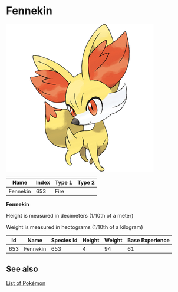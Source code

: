 # Fennekin


![Fennekin](images/653.png)

| **Name** | **Index** | **Type 1** | **Type 2** |
|----|----|----|----|
| Fennekin | 653 | Fire  |  |

**Fennekin** 


Height is measured in decimeters (1/10th of a meter)

Weight is measured in hectograms (1/10th of a kilogram)

| **Id** | **Name** | **Species Id** | **Height** | **Weight** | **Base Experience** |
|--------|----------|----------------|------------|------------|---------------------|
| 653 | Fennekin | 653 | 4 | 94 | 61 |


## See also

[List of Pokémon](../pokemon.md)
